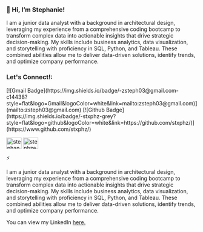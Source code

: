 ### 👋 Hi, I’m Stephanie! 

I am a junior data analyst with a background in architectural design, leveraging my experience from a comprehensive coding bootcamp to transform complex data into actionable insights that drive strategic decision-making.
My skills include business analytics, data visualization, and storytelling with proficiency in SQL, Python, and Tableau. These combined abilities allow me to deliver data-driven solutions, identify trends, and optimize company performance. 



<h3 align="left">Let's Connect!:</h3>
[![Gmail Badge](https://img.shields.io/badge/-zsteph03@gmail.com-c14438?style=flat&logo=Gmail&logoColor=white&link=mailto:zsteph03@gmail.com)](mailto:zsteph03@gmail.com)
[![Github Badge](https://img.shields.io/badge/-stxphz-grey?style=flat&logo=github&logoColor=white&link=https://github.com/stxphz/)](https://www.github.com/stxphz/) 
<p align="left">
<a href="https://linkedin.com/in/stephanie-zeng-863664271" target="blank"><img align="center" src="https://raw.githubusercontent.com/rahuldkjain/github-profile-readme-generator/master/src/images/icons/Social/linked-in-alt.svg" alt="stephanie-zeng-863664271" height="30" width="40" /></a>
<a href="https://kaggle.com/stephzeng" target="blank"><img align="center" src="https://raw.githubusercontent.com/rahuldkjain/github-profile-readme-generator/master/src/images/icons/Social/kaggle.svg" alt="stephzeng" height="30" width="40" /></a>
</p>


⚡ 

<!---
stxphz/stxphz is a ✨ special ✨ repository because its `README.md` (this file) appears on your GitHub profile.
You can click the Preview link to take a look at your changes.
--->





 
<p align='left'>I am a junior data analyst with a background in architectural design, leveraging my experience from a comprehensive coding bootcamp to transform complex data into actionable insights that drive strategic decision-making.
My skills include business analytics, data visualization, and storytelling with proficiency in SQL, Python, and Tableau. These combined abilities allow me to deliver data-driven solutions, identify trends, and optimize company performance. 
</p>
<p align='left'> You can view my LinkedIn <a href='https://www.linkedin.com/in/stephanie-zeng-863664271/ ' target=_blank><u>here</u>.</a></p>

